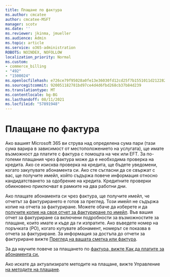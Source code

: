 ```yaml
---
title: Плащане по фактура
ms.author: cmcatee
author: cmcatee-MSFT
manager: scotv
ms.date: ''
ms.reviewer: jkinma, jmueller
ms.audience: Admin
ms.topic: article
ms.service: o365-administration
ROBOTS: NOINDEX, NOFOLLOW
localization_priority: Normal
ms.custom:
- commerce_billing
- "492"
- "1500024"
ms.openlocfilehash: e726ce79f95028a0fe13e36030fd12cd25f7b1551011d21228231817ffc3d07f
ms.sourcegitcommit: 920051182781bd97ce4d4d6fbd268cb37b84d239
ms.translationtype: MT
ms.contentlocale: bg-BG
ms.lasthandoff: 08/11/2021
ms.locfileid: "57891948"
---
```

# <a name="pay-by-invoice"></a>Плащане по фактура

Ако вашият Microsoft 365 ви струва над определена сума пари (тази сума варира в зависимост от местоположението на услугата), ще имате възможност да платите с фактура с помощта на чек или EFT. За по-големи плащания чрез фактура може да е необходима проверка на кредита. Ако се изисква проверка на кредита, ще бъдете уведомени, когато закупувате абонамента си. Ако сте съгласни да се свържат с вас, ще получите имейл, който съдържа повече информация относно кандидатстването за одобрение на кредита. Кредитните проверки обикновено приключват в рамките на два работни дни.

Ако плащате абонамента си чрез фактура, ще получите имейл, че отчетът за фактурирането е готов за преглед. Този имейл не съдържа копие на отчета за фактуриране. Можете обаче да изберете и да [получите копие на своя отчет за фактуриране по имейл](https://docs.microsoft.com/microsoft-365/commerce/billing-and-payments/view-your-bill-or-invoice.md#receive-a-copy-of-your-billing-statement-in-email). Във вашия отчет за фактуриране са включени подробности за възможностите за плащане, които имате и къде да ги изпратите. Ако въведете номер на поръчката (PO), когато купувате абонамент, номерът се показва в отчета за фактуриране. За информация за достъпа до отчети за фактуриране вижте [Преглед на вашата сметка или фактура](https://docs.microsoft.com/microsoft-365/commerce/billing-and-payments/view-your-bill-or-invoice).

За да научите повече за плащането по [фактура, вижте Как да платите за абонамента си.](https://docs.microsoft.com/microsoft-365/commerce/billing-and-payments/pay-for-your-subscription)

Ако искате да актуализирате методите на плащане, вижте Управление [на методите на плащане](https://docs.microsoft.com/microsoft-365/commerce/billing-and-payments/manage-payment-methods).